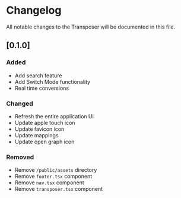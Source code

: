 # Changelog

All notable changes to the Transposer will be documented in this file.

## [0.1.0]

### Added

- Add search feature
- Add Switch Mode functionality
- Real time conversions

### Changed

- Refresh the entire application UI
- Update apple touch icon
- Update favicon icon
- Update mappings
- Update open graph icon

### Removed

- Remove `/public/assets` directory
- Remove `footer.tsx` component
- Remove `nav.tsx` component
- Remove `transposer.tsx` component